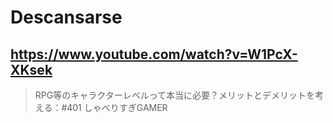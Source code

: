 # Descansarse

## https://www.youtube.com/watch?v=W1PcX-XKsek

> RPG等のキャラクターレベルって本当に必要？メリットとデメリットを考える：#401 しゃべりすぎGAMER 
